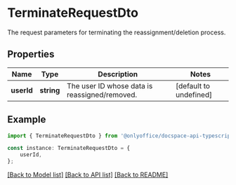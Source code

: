 # TerminateRequestDto

The request parameters for terminating the reassignment/deletion process.

## Properties

Name | Type | Description | Notes
------------ | ------------- | ------------- | -------------
**userId** | **string** | The user ID whose data is reassigned/removed. | [default to undefined]

## Example

```typescript
import { TerminateRequestDto } from '@onlyoffice/docspace-api-typescript';

const instance: TerminateRequestDto = {
    userId,
};
```

[[Back to Model list]](../README.md#documentation-for-models) [[Back to API list]](../README.md#documentation-for-api-endpoints) [[Back to README]](../README.md)
